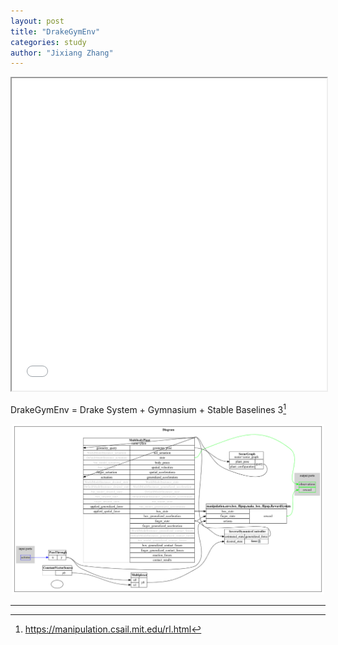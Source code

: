```yaml
---
layout: post
title: "DrakeGymEnv"
categories: study
author: "Jixiang Zhang"
---
```


<iframe src="/files/box_flipup.html" width="100%" height="500"></iframe>

DrakeGymEnv = Drake System + Gymnasium + Stable Baselines 3[^1]

<p align="center">
  <img src="/images/box_flipup.png" width="500"/>
</p>

---

[^1]: <https://manipulation.csail.mit.edu/rl.html>
